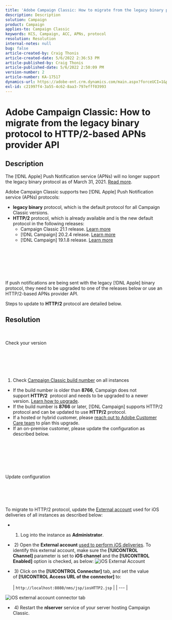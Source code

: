 ```yaml
---
title: 'Adobe Campaign Classic: How to migrate from the legacy binary protocol to HTTP/2-based APNs provider API'
description: Description
solution: Campaign
product: Campaign
applies-to: Campaign Classic
keywords: KCS, Campaign, ACC, APNs, protocol
resolution: Resolution
internal-notes: null
bug: false
article-created-by: Craig Thonis
article-created-date: 5/6/2022 2:36:53 PM
article-published-by: Craig Thonis
article-published-date: 5/6/2022 2:50:09 PM
version-number: 2
article-number: KA-17517
dynamics-url: https://adobe-ent.crm.dynamics.com/main.aspx?forceUCI=1&pagetype=entityrecord&etn=knowledgearticle&id=37355bf2-49cd-ec11-a7b5-6045bd00d4f5
exl-id: c21997f4-3a55-4c62-8aa3-797efff03993
---
```

# Adobe Campaign Classic: How to migrate from the legacy binary protocol to HTTP/2-based APNs provider API

## Description


The [!DNL Apple] Push Notification service (APNs) will no longer support the legacy binary protocol as of March 31, 2021. [Read more](https://developer.apple.com/news/?id=c88acm2b).

Adobe Campaign Classic supports two [!DNL Apple] Push Notification service (APNs) protocols:

- <b>legacy binary</b> protocol, which is the default protocol for all Campaign Classic versions.
- <b>HTTP/2</b> protocol, which is already available and is the new default protocol in the following releases: 
   - Campaign Classic 21.1 release. [Learn more](https://experienceleague.adobe.com/docs/campaign-classic/using/release-notes/gs-release/gold-standard.html)
   - [!DNL Campaign] 20.2.4 release. [Learn more](https://experienceleague.adobe.com/docs/campaign-classic/using/release-notes/previous-releases/release--20-2.html?lang=en#release-notes)
   - [!DNL Campaign] 19.1.8 release. [Learn more](https://experienceleague.adobe.com/docs/campaign-classic/using/release-notes/previous-releases/release--19-1.html?lang=en#release-19-1-8-build-9039)

<br><br><br><br> <br><br>
If push notifications are being sent with the legacy [!DNL Apple] binary protocol, they need to be upgraded to one of the releases below or use an HTTP/2-based APNs provider API.

Steps to update to <b>HTTP/2</b> protocol are detailed below.


## Resolution

<br><br>Check your version<br><br><br><br> <br><br>
1) Check [Campaign Classic build number](https://docs.adobe.com/content/help/en/campaign-classic/using/getting-started/starting-with-adobe-campaign/launching-adobe-campaign.html#getting-your-campaign-version) on all instances

- If the build number is older than <b>8766</b>, Campaign does not support <b>HTTP/2</b>  protocol and needs to be upgraded to a newer version. [Learn how to upgrade](https://helpx.adobe.com/campaign/kb/acc-build-upgrade.html).
- If the build number is <b>8766</b> or later, [!DNL Campaign] supports HTTP/2 protocol and can be updated to use <b>HTTP/2</b> protocol.
- If a hosted or hybrid customer, please [reach out to Adobe Customer Care team](https://docs.adobe.com/content/help/en/customer-one/using/home.html) to plan this upgrade.
- If an on-premise customer, please update the configuration as described below.

<br><br><br><br> <br><br>Update configuration<br><br><br><br> <br><br>
To migrate to HTTP/2 protocol, update the [External account](https://docs.adobe.com/content/help/en/campaign-classic/using/getting-started/administration-basics/external-accounts.html) used for iOS deliveries of all instances as described below:

- &#x200B;
   1) Log into the instance as <b>Administrator</b>.


- &#x200B;
   &#x200B;2) Open the <b>External account</b> [used to perform iOS deliveries](https://experienceleague.adobe.com/docs/campaign-classic/using/sending-messages/sending-push-notifications/configure-the-mobile-app/configuring-the-mobile-application.html). To identify this external account, make sure the <b>[!UICONTROL Channel]</b> parameter is set to <b>iOS channel</b> and the <b>[!UICONTROL Enabled]</b> option is checked, as below:
      ![iOS External Account](https://helpx.adobe.com/content/dam/help/en/campaign/kb/migrate-to-http2/jcr_content/main-pars/procedure/proc_par/step_1/step_par/image/iOS-ext-account.png "iOS-ext-account")


- &#x200B;
   &#x200B;3) Click on the <b>[!UICONTROL Connector]</b> tab, and set the value of <b>[!UICONTROL Access URL of the connector]</b> to:
      <br> <br>
   | `http://localhost:8080/nms/jsp/iosHTTP2.jsp` |
   | --- |

![iOS external account connector tab](https://helpx.adobe.com/content/dam/help/en/campaign/kb/migrate-to-http2/jcr_content/main-pars/procedure/proc_par/step/step_par/image/iOs-ext-account-connector.png "iOs-ext-account-connector")


- &#x200B;
   &#x200B;4) Restart the <b>nlserver</b> service of your server hosting Campaign Classic.
